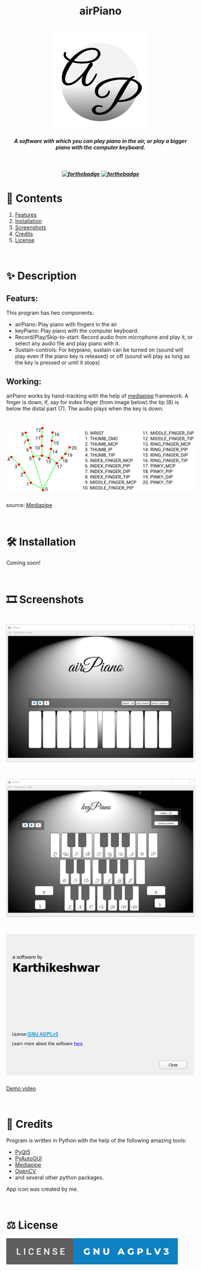 <h1 align="center"><strong>airPiano</strong>
</h1>
<h1 align="center"><img src="./data/icons/airPiano_icon_dark_gradient_256.png"></h1>
<h5 align="center"><strong>A software with which you can play piano in the air, or play a bigger piano with the computer keyboard.</strong>
</h5>

<h5 align="center">

<br>

[![forthebadge](https://forthebadge.com/images/badges/made-with-python.svg)](https://forthebadge.com)
[![forthebadge](https://forthebadge.com/images/badges/powered-by-electricity.svg)](https://forthebadge.com)

</h5>

# :page_with_curl: Contents

1. [Features](#Features)
2. [Installation](#Installation)
3. [Screenshots](https://github.com/Karthikeshwar1/Araam#screenshots)
4. [Credits](https://github.com/Karthikeshwar1/Araam#credits)
5. [License](https://github.com/Karthikeshwar1/Araam#license)

<br>

# :sparkles: Description

## Featurs:

This program has two components:
* airPiano: Play piano with fingers in the air
* keyPiano: Play piano with the computer keyboard.
* Record/Play/Skip-to-start: Record audio from microphone and play it, or select any audio file and play piano with it.
* Sustain-controls: For keypiano, sustain can be turned on (sound will play even if the piano key is released) or off (sound will play as long as the key is pressed or until it stops)

## Working:

airPiano works by hand-tracking with the help of [mediapipe](https://mediapipe.dev/) framework. A finger is down, if, say for index finger (from image below) the tip (8) is below the distal part (7). The audio plays when the key is down.

<h1 align="center"><img src="./data/icons/hand_landmarks.png" ></h1>

source: [Mediapipe](https://google.github.io/mediapipe/solutions/hands.html)

<br>

# 🛠️ Installation

Coming soon!

<br>

# 🎞️ Screenshots

<h1 align="center"><img src="./data/icons/screenshot%20(3).png"></h1>

<h1 align="center"><img src="./data/icons/screenshot%20(2).png"></h1>

<h1 align="center"><img src="./data/icons/screenshot%20(1).png"></h1>

[Demo video](https://youtu.be/3LomQPSjalA)

<br>

# 🧾 Credits

Program is written in Python with the help of the following amazing tools:
* [PyQt5](https://riverbankcomputing.com/software/pyqt)
* [PyAutoGUI](https://pypi.org/project/PyAutoGUI/)
* [Mediapipe](https://mediapipe.dev/)
* [OpenCV](https://opencv.org/)
* and several other python packages.

App icon was created by me.

<br>

# ⚖️ License

[![License: GPL AGPLv3](./data/icons/license-gnu-agplv3.svg)](https://choosealicense.com/licenses/agpl-3.0/)


<br>
